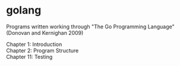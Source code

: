 # golang
Programs written working through "The Go Programming Language" (Donovan and Kernighan 2009)

Chapter 1: Introduction  
Chapter 2: Program Structure  
Chapter 11: Testing
